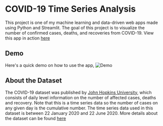 # COVID-19 Time Series Analysis
This project is one of my machine learning and data-driven web apps made using Python and Streamlit. The goal of this project is to visualize the number of confirmed cases, deaths, and recoveries from COVID-19. View this app in action [here](https://covid19-time-series.herokuapp.com)

## Demo
Here's a quick demo on how to use the app,
![Demo](https://github.com/richardcsuwandi/covid19-time-series/blob/master/demo.gif?raw=true)

## About the Dataset
The COVID-19 dataset was published by [John Hopkins University](https://github.com/CSSEGISandData/COVID-19),
which consists of daily level information on the number of affected cases,
deaths and recovery. Note that this is a time series data so the number of cases on any given day is the cumulative number.
The time series data used in this dataset is between 22 January 2020 and 22 June 2020. More details about the dataset can be found [here](https://www.kaggle.com/sudalairajkumar/novel-corona-virus-2019-dataset?select=time_series_covid_19_recovered.csv)
